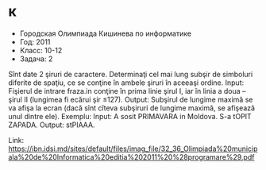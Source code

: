 # к
* Городская Олимпиада Кишинева по информатике
* Год: 2011
* Класс: 10-12
* Задача: 2

Sînt date 2 şiruri de caractere. Determinaţi cel mai
lung subşir de simboluri diferite de spaţiu, ce se conţine
în ambele şiruri în aceeaşi ordine.
Input: Fişierul de intrare fraza.in conţine în prima
linie şirul I, iar în linia a doua – şirul II (lungimea fi ecărui şir ≤127).
Output: Subşirul de lungime maximă se va afişa la ecran (dacă sînt cîteva subşiruri de lungime maximă, se
afişează unul dintre ele).
Exemplu: Input: A sosit PRIMAVARA in Moldova.
 S-a tOPIT ZAPADA.
 Output: stPIAAA.



Link: https://ibn.idsi.md/sites/default/files/imag_file/32_36_Olimpiada%20municipala%20de%20Informatica%20editia%202011%20%28programare%29.pdf
